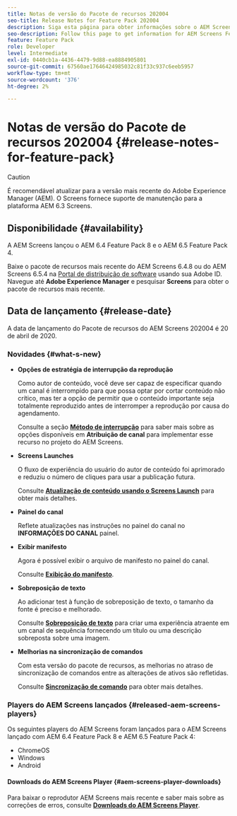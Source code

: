 ```yaml
---
title: Notas de versão do Pacote de recursos 202004
seo-title: Release Notes for Feature Pack 202004
description: Siga esta página para obter informações sobre o AEM Screens Feature Pack 202004 lançado em 20 de abril de 2020.
seo-description: Follow this page to get information for AEM Screens Feature Pack 202004 released on April 20, 2020.
feature: Feature Pack
role: Developer
level: Intermediate
exl-id: 0440cb1a-4436-4479-9d88-ea8884905801
source-git-commit: 67560ae17646424985032c81f33c937c6eeb5957
workflow-type: tm+mt
source-wordcount: '376'
ht-degree: 2%

---
```


# Notas de versão do Pacote de recursos 202004 {#release-notes-for-feature-pack}

>[!CAUTION]
>
>É recomendável atualizar para a versão mais recente do Adobe Experience Manager (AEM). O Screens fornece suporte de manutenção para a plataforma AEM 6.3 Screens.

## Disponibilidade {#availability}

A AEM Screens lançou o AEM 6.4 Feature Pack 8 e o AEM 6.5 Feature Pack 4.

Baixe o pacote de recursos mais recente do AEM Screens 6.4.8 ou do AEM Screens 6.5.4 na [Portal de distribuição de software](https://experience.adobe.com/#/downloads/content/software-distribution/br/aem.html) usando sua Adobe ID. Navegue até **Adobe Experience Manager** e pesquisar **Screens** para obter o pacote de recursos mais recente.

## Data de lançamento {#release-date}

A data de lançamento do Pacote de recursos do AEM Screens 202004 é 20 de abril de 2020.

### Novidades {#what-s-new}

* **Opções de estratégia de interrupção da reprodução**

  Como autor de conteúdo, você deve ser capaz de especificar quando um canal é interrompido para que possa optar por cortar conteúdo não crítico, mas ter a opção de permitir que o conteúdo importante seja totalmente reproduzido antes de interromper a reprodução por causa do agendamento.

  Consulte a seção **[Método de interrupção](/help/user-guide/channel-assignment.md#interruption-method-channel)** para saber mais sobre as opções disponíveis em **Atribuição de canal** para implementar esse recurso no projeto do AEM Screens.

* **Screens Launches**

  O fluxo de experiência do usuário do autor de conteúdo foi aprimorado e reduziu o número de cliques para usar a publicação futura.

  Consulte **[Atualização de conteúdo usando o Screens Launch](launches.md)** para obter mais detalhes.

* **Painel do canal**

  Reflete atualizações nas instruções no painel do canal no **INFORMAÇÕES DO CANAL** painel.


* **Exibir manifesto**

  Agora é possível exibir o arquivo de manifesto no painel do canal.

  Consulte **[Exibição do manifesto](/help/user-guide/managing-channels.md#view-manifest)**.

* **Sobreposição de texto**

  Ao adicionar test à função de sobreposição de texto, o tamanho da fonte é preciso e melhorado.

  Consulte **[Sobreposição de texto](text-overlay.md)** para criar uma experiência atraente em um canal de sequência fornecendo um título ou uma descrição sobreposta sobre uma imagem.

* **Melhorias na sincronização de comandos**

  Com esta versão do pacote de recursos, as melhorias no atraso de sincronização de comandos entre as alterações de ativos são refletidas.

  Consulte **[Sincronização de comando](using-command-sync.md)** para obter mais detalhes.

### Players do AEM Screens lançados {#released-aem-screens-players}

Os seguintes players do AEM Screens foram lançados para o AEM Screens lançado com AEM 6.4 Feature Pack 8 e AEM 6.5 Feature Pack 4:

* ChromeOS
* Windows
* Android

#### Downloads do AEM Screens Player  {#aem-screens-player-downloads}

Para baixar o reprodutor AEM Screens mais recente e saber mais sobre as correções de erros, consulte **[Downloads do AEM Screens Player](https://download.macromedia.com/screens/)**.
